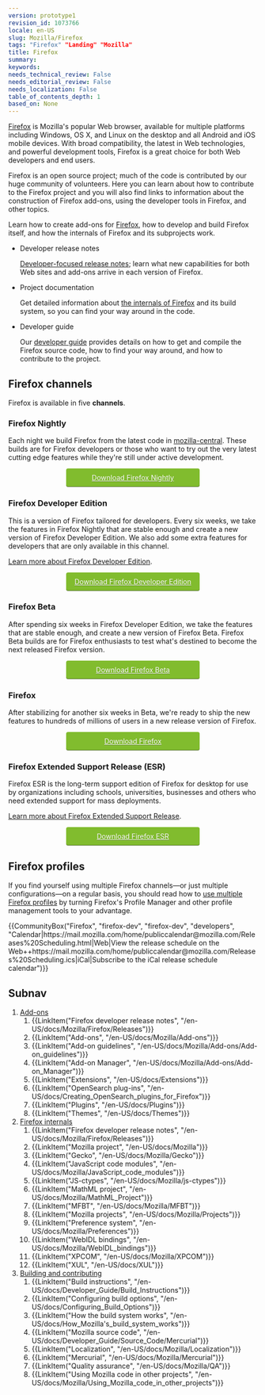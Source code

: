 ```yaml
---
version: prototype1
revision_id: 1073766
locale: en-US
slug: Mozilla/Firefox
tags: "Firefox" "Landing" "Mozilla"
title: Firefox
summary: 
keywords: 
needs_technical_review: False
needs_editorial_review: False
needs_localization: False
table_of_contents_depth: 1
based_on: None
---
```

<p><a href="https://www.mozilla.org/firefox/">Firefox</a> is Mozilla's popular Web browser, available for multiple platforms including Windows, OS X, and Linux on the desktop and all Android and iOS mobile devices. With broad compatibility, the latest in Web technologies, and powerful development tools, Firefox is a great choice for both Web developers and end users.</p>

<p>Firefox is an open source project; much of the code is contributed by our huge community of volunteers. Here you can learn about how to contribute to the Firefox project and you will also find links to information about the construction of Firefox add-ons, using the developer tools in Firefox, and other topics.</p>

<div class="summary">
<p>Learn how to create add-ons for <a href="https://www.mozilla.org/firefox/">Firefox</a>, how to develop and build Firefox itself, and how the internals of Firefox and its subprojects work.</p>
</div>

<ul class="card-grid">
 <li><span>Developer release notes</span>

  <p><a href="/en-US/Firefox/Releases">Developer-focused release notes</a>; learn what new capabilities for both Web sites and add-ons arrive in each version of Firefox.</p>
 </li>
 <li><span>Project documentation</span>
  <p>Get detailed information about <a href="/en-US/docs/Mozilla">the internals of Firefox</a> and its build system, so you can find your way around in the code.</p>
 </li>
 <li><span>Developer guide</span>
  <p>Our <a href="/en-US/docs/Developer_Guide">developer guide</a> provides details on how to get and compile the Firefox source code, how to find your way around, and how to contribute to the project.</p>
 </li>
</ul>

<h2 id="Firefox_channels">Firefox channels</h2>

<p>Firefox is available in five <strong>channels</strong>.</p>

<h3 id="Firefox_Nightly">Firefox Nightly</h3>

<p>Each night we build Firefox from the latest code in <a href="/en-US/docs/mozilla-central">mozilla-central</a>. These builds are for Firefox developers or those who want to try out the very latest cutting edge features while they're still under active development.</p>

<p><a href="https://nightly.mozilla.org/" style="width: 250px;display: block; margin-left: auto; margin-right: auto; padding: 10px; text-align: center; border-radius: 4px; background-color: #81BC2E; white-space: nowrap; color: white; text-shadow: 0px 1px 0px rgba(0, 0, 0, 0.25); box-shadow: 0px 1px 0px 0px rgba(0, 0, 0, 0.2), 0px -1px 0px 0px rgba(0, 0, 0, 0.3) inset;" target="_">Download Firefox Nightly</a></p>

<h3 id="Firefox_Developer_Edition">Firefox Developer Edition</h3>

<p>This is a version of Firefox tailored for developers. Every six weeks, we take the features in Firefox Nightly that are stable enough and create a new version of Firefox Developer Edition. We also add some extra features for developers that are only available in this channel.</p>

<p><a href="/en-US/Firefox/Developer_Edition">Learn more about Firefox Developer Edition</a>.</p>

<p><a href="https://www.mozilla.org/firefox/developer/" style="width: 250px;display: block; margin-left: auto; margin-right: auto; padding: 10px; text-align: center; border-radius: 4px; background-color: #81BC2E; white-space: nowrap; color: white; text-shadow: 0px 1px 0px rgba(0, 0, 0, 0.25); box-shadow: 0px 1px 0px 0px rgba(0, 0, 0, 0.2), 0px -1px 0px 0px rgba(0, 0, 0, 0.3) inset;" target="_">Download Firefox Developer Edition</a></p>

<h3 id="Firefox_Beta">Firefox Beta</h3>

<p>After spending six weeks in Firefox Developer Edition, we take the features that are stable enough, and create a new version of Firefox Beta. Firefox Beta builds are for Firefox enthusiasts to test what's destined to become the next released Firefox version.</p>

<p><a href="https://www.mozilla.org/firefox/channel/#beta" style="width: 250px;display: block; margin-left: auto; margin-right: auto; padding: 10px; text-align: center; border-radius: 4px; background-color: #81BC2E; white-space: nowrap; color: white; text-shadow: 0px 1px 0px rgba(0, 0, 0, 0.25); box-shadow: 0px 1px 0px 0px rgba(0, 0, 0, 0.2), 0px -1px 0px 0px rgba(0, 0, 0, 0.3) inset;" target="_">Download Firefox Beta</a></p>

<h3 id="Firefox">Firefox</h3>

<p>After stabilizing for another six weeks in Beta, we're ready to ship the new features to hundreds of millions of users in a new release version of Firefox.</p>

<p><a href="https://www.mozilla.org/firefox/channel/#firefox" style="width: 250px;display: block; margin-left: auto; margin-right: auto; padding: 10px; text-align: center; border-radius: 4px; background-color: #81BC2E; white-space: nowrap; color: white; text-shadow: 0px 1px 0px rgba(0, 0, 0, 0.25); box-shadow: 0px 1px 0px 0px rgba(0, 0, 0, 0.2), 0px -1px 0px 0px rgba(0, 0, 0, 0.3) inset;" target="_">Download Firefox</a></p>

<h3 id="Firefox_Extended_Support_Release_(ESR)">Firefox Extended Support Release (ESR)</h3>

<p>Firefox ESR is the long-term support edition of Firefox for desktop for use by organizations including schools, universities, businesses and others who need extended support for mass deployments.</p>

<p><a href="/en-US/Firefox/Firefox_ESR">Learn more about Firefox Extended Support Release</a>.</p>

<p><a href="https://www.mozilla.org/firefox/organizations/all/" style="width: 250px;display: block; margin-left: auto; margin-right: auto; padding: 10px; text-align: center; border-radius: 4px; background-color: #81BC2E; white-space: nowrap; color: white; text-shadow: 0px 1px 0px rgba(0, 0, 0, 0.25); box-shadow: 0px 1px 0px 0px rgba(0, 0, 0, 0.2), 0px -1px 0px 0px rgba(0, 0, 0, 0.3) inset;" target="_">Download Firefox ESR</a></p>

<h2 id="Firefox_profiles">Firefox profiles</h2>

<p>If you find yourself using multiple Firefox channels—or just multiple configurations—on a regular basis, you should read how to <a href="/en-US/docs/Mozilla/Firefox/Multiple_profiles">use multiple Firefox profiles</a> by turning Firefox's Profile Manager and other profile management tools to your advantage.</p>

<p>{{CommunityBox("Firefox", "firefox-dev", "firefox-dev", "developers", "Calendar|https://mail.mozilla.com/home/publiccalendar@mozilla.com/Releases%20Scheduling.html|Web|View the release schedule on the Web++https://mail.mozilla.com/home/publiccalendar@mozilla.com/Releases%20Scheduling.ics|iCal|Subscribe to the iCal release schedule calendar")}}</p>

<h2 id="Subnav">Subnav</h2>

<ol>
 <li><a href="#">Add-ons</a>

  <ol>
   <li>{{LinkItem("Firefox developer release notes", "/en-US/docs/Mozilla/Firefox/Releases")}}</li>
   <li>{{LinkItem("Add-ons", "/en-US/docs/Mozilla/Add-ons")}}</li>
   <li>{{LinkItem("Add-on guidelines", "/en-US/docs/Mozilla/Add-ons/Add-on_guidelines")}}</li>
   <li>{{LinkItem("Add-on Manager", "/en-US/docs/Mozilla/Add-ons/Add-on_Manager")}}</li>
   <li>{{LinkItem("Extensions", "/en-US/docs/Extensions")}}</li>
   <li>{{LinkItem("OpenSearch plug-ins", "/en-US/docs/Creating_OpenSearch_plugins_for_Firefox")}}</li>
   <li>{{LinkItem("Plugins", "/en-US/docs/Plugins")}}</li>
   <li>{{LinkItem("Themes", "/en-US/docs/Themes")}}</li>
  </ol>
 </li>
 <li><a href="#">Firefox internals</a>
  <ol>
   <li>{{LinkItem("Firefox developer release notes", "/en-US/docs/Mozilla/Firefox/Releases")}}</li>
   <li>{{LinkItem("Mozilla project", "/en-US/docs/Mozilla")}}</li>
   <li>{{LinkItem("Gecko", "/en-US/docs/Mozilla/Gecko")}}</li>
   <li>{{LinkItem("JavaScript code modules", "/en-US/docs/Mozilla/JavaScript_code_modules")}}</li>
   <li>{{LinkItem("JS-ctypes", "/en-US/docs/Mozilla/js-ctypes")}}</li>
   <li>{{LinkItem("MathML project", "/en-US/docs/Mozilla/MathML_Project")}}</li>
   <li>{{LinkItem("MFBT", "/en-US/docs/Mozilla/MFBT")}}</li>
   <li>{{LinkItem("Mozilla projects", "/en-US/docs/Mozilla/Projects")}}</li>
   <li>{{LinkItem("Preference system", "/en-US/docs/Mozilla/Preferences")}}</li>
   <li>{{LinkItem("WebIDL bindings", "/en-US/docs/Mozilla/WebIDL_bindings")}}</li>
   <li>{{LinkItem("XPCOM", "/en-US/docs/Mozilla/XPCOM")}}</li>
   <li>{{LinkItem("XUL", "/en-US/docs/XUL")}}</li>
  </ol>
 </li>
 <li><a href="#">Building and contributing</a>
  <ol>
   <li>{{LinkItem("Build instructions", "/en-US/docs/Developer_Guide/Build_Instructions")}}</li>
   <li>{{LinkItem("Configuring build options", "/en-US/docs/Configuring_Build_Options")}}</li>
   <li>{{LinkItem("How the build system works", "/en-US/docs/How_Mozilla's_build_system_works")}}</li>
   <li>{{LinkItem("Mozilla source code", "/en-US/docs/Developer_Guide/Source_Code/Mercurial")}}</li>
   <li>{{LinkItem("Localization", "/en-US/docs/Mozilla/Localization")}}</li>
   <li>{{LinkItem("Mercurial", "/en-US/docs/Mozilla/Mercurial")}}</li>
   <li>{{LinkItem("Quality assurance", "/en-US/docs/Mozilla/QA")}}</li>
   <li>{{LinkItem("Using Mozilla code in other projects", "/en-US/docs/Mozilla/Using_Mozilla_code_in_other_projects")}}</li>
  </ol>
 </li>
</ol>

